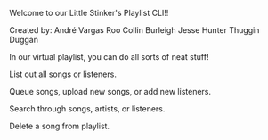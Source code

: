 Welcome to our Little Stinker's Playlist CLI!!

Created by:
André Vargas Roo
Collin Burleigh
Jesse Hunter
Thuggin Duggan

In our virtual playlist, you can do all sorts of neat stuff!

List out all songs or listeners.

Queue songs, upload new songs, or add new listeners.

Search through songs, artists, or listeners.

Delete a song from playlist.

